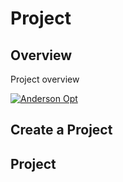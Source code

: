 # Project

## Overview

Project overview

[![Anderson Opt](assets/images/andersonopt.png)](assets/images/andersonopt.png)

  [1]: https://andersonoptimization.com

## Create a Project


## Project